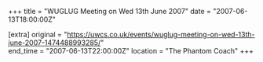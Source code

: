 +++
title = "WUGLUG Meeting on Wed 13th June 2007"
date = "2007-06-13T18:00:00Z"

[extra]
original = "https://uwcs.co.uk/events/wuglug-meeting-on-wed-13th-june-2007-1474488993285/"    
end_time = "2007-06-13T22:00:00Z"
location = "The Phantom Coach"
+++



